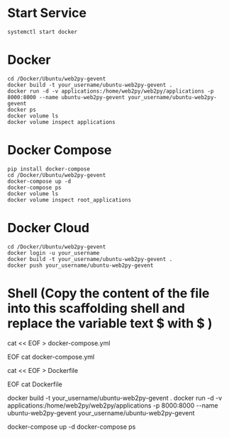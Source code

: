 # Start Service
	systemctl start docker

# Docker
	cd /Docker/Ubuntu/web2py-gevent
	docker build -t your_username/ubuntu-web2py-gevent .
	docker run -d -v applications:/home/web2py/web2py/applications -p 8000:8000 --name ubuntu-web2py-gevent your_username/ubuntu-web2py-gevent
	docker ps 
	docker volume ls
	docker volume inspect applications

# Docker Compose
	pip install docker-compose
	cd /Docker/Ubuntu/web2py-gevent
	docker-compose up -d
	docker-compose ps
	docker volume ls
	docker volume inspect root_applications

# Docker Cloud
	cd /Docker/Ubuntu/web2py-gevent
	docker login -u your_username
	docker build -t your_username/ubuntu-web2py-gevent .
	docker push your_username/ubuntu-web2py-gevent

# Shell (Copy the content of the file into this scaffolding shell and replace the variable text $ with \$ )
cat << EOF > docker-compose.yml

EOF
cat docker-compose.yml

cat << EOF > Dockerfile

EOF
cat Dockerfile

docker build -t your_username/ubuntu-web2py-gevent .
docker run -d -v applications:/home/web2py/web2py/applications -p 8000:8000 --name ubuntu-web2py-gevent your_username/ubuntu-web2py-gevent

docker-compose up -d
docker-compose ps
